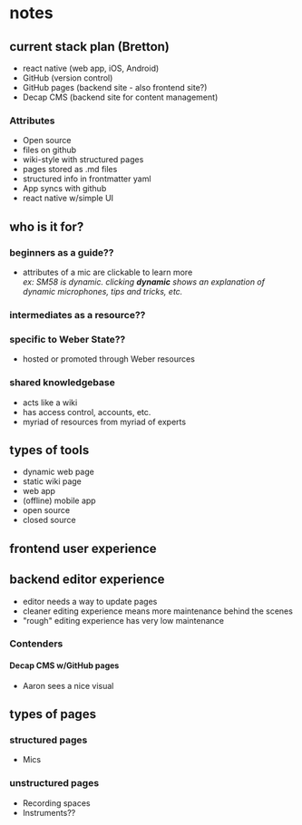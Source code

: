 # notes

## current stack plan (Bretton)

- react native (web app, iOS, Android)
- GitHub (version control)
- GitHub pages (backend site - also frontend site?)
- Decap CMS (backend site for content management)

### Attributes  

- Open source
- files on github
- wiki-style with structured pages
- pages stored as .md files
- structured info in frontmatter yaml
- App syncs with github
- react native w/simple UI

## who is it for?

### beginners as a guide??

- attributes of a mic are clickable to learn more  
  *ex: SM58 is dynamic. clicking **dynamic** shows an explanation of dynamic microphones, tips and tricks, etc.*

### intermediates as a resource??


### specific to Weber State??

- hosted or promoted through Weber resources

### shared knowledgebase

- acts like a wiki
- has access control, accounts, etc.
- myriad of resources from myriad of experts

## types of tools

- dynamic web page
- static wiki page
- web app
- (offline) mobile app
- open source
- closed source

## frontend user experience

## backend editor experience

- editor needs a way to update pages
- cleaner editing experience means more maintenance behind the scenes
- "rough" editing experience has very low maintenance

### Contenders

#### Decap CMS w/GitHub pages

- Aaron sees a nice visual

## types of pages

### structured pages

- Mics

### unstructured pages

- Recording spaces
- Instruments??